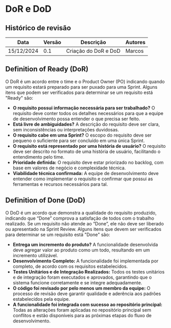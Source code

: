 # DoR e DoD

## Histórico de revisão

|Data      |Versão    |Descrição                                |Autores|
|----------|----------|-----------------------------------------|-------|
|15/12/2024|0.1       |Criação do DoR e DoD                     |Marcos |

## Definition of Ready (DoR)

O DoR é um acordo entre o time e o Product Owner (PO) indicando quando um requisito estará preparado para ser puxado para uma Sprint. Alguns itens que podem ser verificados para determinar se um requisito está "Ready" são:

- **O requisito possui informação necessária para ser trabalhado?** O requisito deve conter todos os detalhes necessários para que a equipe de desenvolvimento possa entender o que precisa ser feito.
- **Está livre de ambiguidades?** A descrição do requisito deve ser clara, sem inconsistências ou interpretações duvidosas.
- **O requisito cabe em uma Sprint?** O escopo do requisito deve ser pequeno o suficiente para ser concluído em uma única Sprint.
- **O requisito está representado por uma história de usuário?** O requisito deve ser descrito no formato de uma história de usuário, facilitando o entendimento pelo time.
- **Prioridade definida:** O requisito deve estar priorizado no backlog, com base em valores de negócio e complexidade técnica.
- **Viabilidade técnica confirmada:** A equipe de desenvolvimento deve entender como implementar o requisito e confirmar que possui as ferramentas e recursos necessários para tal.

## Definition of Done (DoD)

O DoD é um acordo que demonstra a qualidade do requisito produzido, indicando que “Done” comprova a satisfação de todos com o trabalho realizado. Se um requisito não atende ao “Done”, ele não deve ser liberado ou apresentado na Sprint Review. Alguns itens que devem ser verificados para determinar se um requisito está "Done" são:

- **Entrega um incremento do produto?** A funcionalidade desenvolvida deve agregar valor ao produto como um todo, resultando em um incremento utilizável.
- **Desenvolvimento Completo:** A funcionalidade foi implementada por completo, de acordo com os requisitos estabelecidos.
- **Testes Unitários e de Integração Realizados:** Todos os testes unitários e de integração foram executados e aprovados, garantindo que o sistema funcione corretamente e se integre adequadamente.
- **O código foi revisado por pelo menos um membro da equipe:** O processo de revisão deve garantir qualidade e aderência aos padrões estabelecidos pela equipe.
- **A funcionalidade foi integrada com sucesso ao repositório principal:** Todas as alterações foram aplicadas no repositório principal sem conflitos e estão disponíveis para as próximas etapas do fluxo de desenvolvimento.
